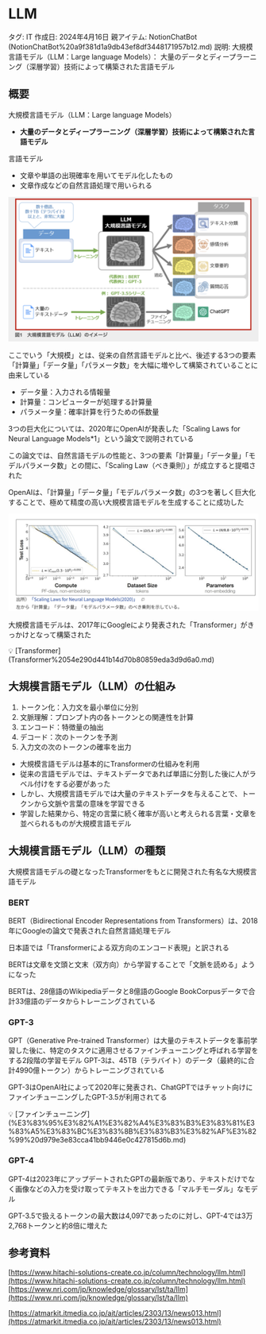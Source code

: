 # LLM

タグ: IT
作成日: 2024年4月16日
親アイテム: NotionChatBot (NotionChatBot%20a9f381d1a9db43ef8df3448171957b12.md)
説明: 大規模言語モデル（LLM：Large language Models）：
大量のデータとディープラーニング（深層学習）技術によって構築された言語モデル

## 概要

大規模言語モデル（LLM：Large language Models）

- **大量のデータとディープラーニング（深層学習）技術によって構築された言語モデル**

言語モデル

- 文章や単語の出現確率を用いてモデル化したもの
- 文章作成などの自然言語処理で用いられる

![Untitled](LLM%20d3e6fff2f0b34a32bcfcef6446b13ab0/Untitled.png)

ここでいう「大規模」とは、従来の自然言語モデルと比べ、後述する3つの要素「計算量」「データ量」「パラメータ数」を大幅に増やして構築されていることに由来している

- データ量：入力される情報量
- 計算量：コンピューターが処理する計算量
- パラメータ量：確率計算を行うための係数量

3つの巨大化については、2020年にOpenAIが発表した「Scaling Laws for Neural Language Models*1」という論文で説明されている

この論文では、自然言語モデルの性能と、3つの要素「計算量」「データ量」「モデルパラメータ数」との間に、「Scaling Law（べき乗則）」が成立すると提唱された

OpenAIは、「計算量」「データ量」「モデルパラメータ数」の3つを著しく巨大化することで、極めて精度の高い大規模言語モデルを生成することに成功した

![Untitled](LLM%20d3e6fff2f0b34a32bcfcef6446b13ab0/Untitled%201.png)

大規模言語モデルは、2017年にGoogleにより発表された「Transformer」がきっかけとなって構築された

<aside>
💡 [Transformer](Transformer%2054e290d441b14d70b80859eda3d9d6a0.md)

</aside>

## **大規模言語モデル（LLM）の仕組み**

1. トークン化：入力文を最小単位に分別
2. 文脈理解：プロンプト内の各トークンとの関連性を計算
3. エンコード：特徴量の抽出
4. デコード：次のトークンを予測
5. 入力文の次のトークンの確率を出力

- 大規模言語モデルは基本的にTransformerの仕組みを利用
- 従来の言語モデルでは、テキストデータであれば単語に分割した後に人がラベル付けをする必要があった
- しかし、大規模言語モデルでは大量のテキストデータを与えることで、トークンから文脈や言葉の意味を学習できる
- 学習した結果から、特定の言葉に続く確率が高いと考えられる言葉・文章を並べられるものが大規模言語モデル

## **大規模言語モデル（LLM）の種類**

大規模言語モデルの礎となったTransformerをもとに開発された有名な大規模言語モデル

### **BERT**

BERT（Bidirectional Encoder Representations from Transformers）は、2018年にGoogleの論文で発表された自然言語処理モデル

日本語では「Transformerによる双方向のエンコード表現」と訳される

BERTは文章を文頭と文末（双方向）から学習することで「文脈を読める」ようになった

BERTは、28億語のWikipediaデータと8億語のGoogle BookCorpusデータで合計33億語のデータからトレーニングされている

### **GPT-3**

GPT（Generative Pre-trained Transformer）は大量のテキストデータを事前学習した後に、特定のタスクに適用させるファインチューニングと呼ばれる学習をする2段階の学習モデル
GPT-3は、45TB（テラバイト）のデータ（最終的に合計4990億トークン）からトレーニングされている

GPT-3はOpenAI社によって2020年に発表され、ChatGPTではチャット向けにファインチューニングしたGPT-3.5が利用されてる

<aside>
💡 [ファインチューニング](%E3%83%95%E3%82%A1%E3%82%A4%E3%83%B3%E3%83%81%E3%83%A5%E3%83%BC%E3%83%8B%E3%83%B3%E3%82%AF%E3%82%99%20d979e3e83cca41bb9446e0c427815d6b.md)

</aside>

### **GPT-4**

GPT-4は2023年にアップデートされたGPTの最新版であり、テキストだけでなく画像などの入力を受け取ってテキストを出力できる「マルチモーダル」なモデル

GPT-3.5で扱えるトークンの最大数は4,097であったのに対し、GPT-4では3万2,768トークンと約8倍に増えた

## 参考資料

[https://www.hitachi-solutions-create.co.jp/column/technology/llm.html](https://www.hitachi-solutions-create.co.jp/column/technology/llm.html)
[https://www.nri.com/jp/knowledge/glossary/lst/ta/llm](https://www.nri.com/jp/knowledge/glossary/lst/ta/llm)

[https://atmarkit.itmedia.co.jp/ait/articles/2303/13/news013.html](https://atmarkit.itmedia.co.jp/ait/articles/2303/13/news013.html)